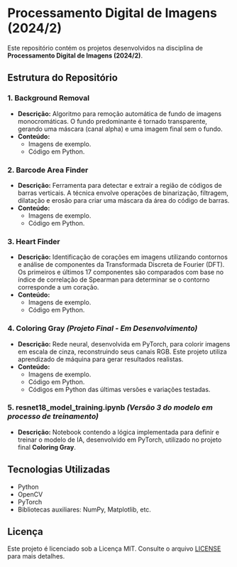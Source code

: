 # Processamento Digital de Imagens (2024/2)

Este repositório contém os projetos desenvolvidos na disciplina de **Processamento Digital de Imagens (2024/2)**.

## Estrutura do Repositório

### 1. **Background Removal**
- **Descrição:** Algoritmo para remoção automática de fundo de imagens monocromáticas. O fundo predominante é tornado transparente, gerando uma máscara (canal alpha) e uma imagem final sem o fundo.
- **Conteúdo:** 
  - Imagens de exemplo.
  - Código em Python.

### 2. **Barcode Area Finder**
- **Descrição:** Ferramenta para detectar e extrair a região de códigos de barras verticais. A técnica envolve operações de binarização, filtragem, dilatação e erosão para criar uma máscara da área do código de barras.
- **Conteúdo:** 
  - Imagens de exemplo.
  - Código em Python.

### 3. **Heart Finder**
- **Descrição:** Identificação de corações em imagens utilizando contornos e análise de componentes da Transformada Discreta de Fourier (DFT). Os primeiros e últimos 17 componentes são comparados com base no índice de correlação de Spearman para determinar se o contorno corresponde a um coração.
- **Conteúdo:** 
  - Imagens de exemplo.
  - Código em Python.

### 4. **Coloring Gray** *(Projeto Final - Em Desenvolvimento)* 
- **Descrição:** Rede neural, desenvolvida em PyTorch, para colorir imagens em escala de cinza, reconstruindo seus canais RGB. Este projeto utiliza aprendizado de máquina para gerar resultados realistas.
- **Conteúdo:**
  - Imagens de exemplo.
  - Código em Python.
  - Códigos em Python das últimas versões e variações testadas.

### 5. **resnet18_model_training.ipynb** *(Versão 3 do modelo em processo de treinamento)*
- **Descrição:** Notebook contendo a lógica implementada para definir e treinar o modelo de IA, desenvolvido em PyTorch, utilizado no projeto final **Coloring Gray**.

## Tecnologias Utilizadas
- Python
- OpenCV
- PyTorch
- Bibliotecas auxiliares: NumPy, Matplotlib, etc.

## Licença

Este projeto é licenciado sob a Licença MIT. Consulte o arquivo [LICENSE](LICENSE) para mais detalhes.
